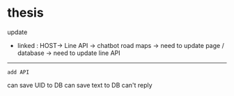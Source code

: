 # thesis
update 
- linked :  HOST-> Line API -> chatbot
road maps
-> need to update page / database
-> need to update line API


--------------------
    add API
can save UID to DB
can save text to DB
can't reply
